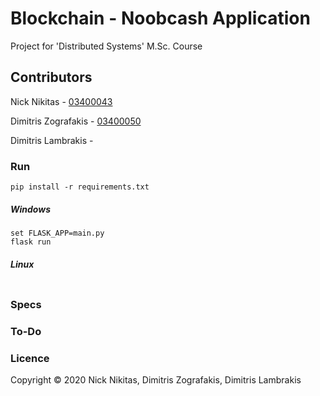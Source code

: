 # Blockchain - Noobcash Application

Project for 'Distributed Systems' M.Sc. Course

## Contributors


Nick Nikitas - [03400043](https://github.com/nikoshet) 

Dimitris Zografakis - [03400050](https://github.com/dimzog) 

Dimitris Lambrakis - [](https://github.com)


### Run 

```
pip install -r requirements.txt
```

##### Windows
```
set FLASK_APP=main.py
flask run
```

##### Linux
```

```

### Specs
### To-Do

### Licence
Copyright © 2020 Nick Nikitas, Dimitris Zografakis, Dimitris Lambrakis

